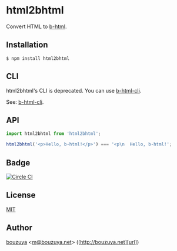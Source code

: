 # html2bhtml

Convert HTML to [b-html](https://github.com/b-html/b-html).

## Installation

```
$ npm install html2bhtml
```

## CLI

html2bhtml's CLI is deprecated. You can use [b-html-cli](https://github.com/b-html/b-html-cli).

See: [b-html-cli](https://github.com/b-html/b-html-cli).

## API

```javascript
import html2bhtml from 'html2bhtml';

html2bhtml('<p>Hello, b-html!</p>') === '<p\n  Hello, b-html!';
```

## Badge

[![Circle CI](https://circleci.com/gh/b-html/html2bhtml.svg?style=svg)](https://circleci.com/gh/b-html/html2bhtml)

## License

[MIT](LICENSE)

## Author

[bouzuya][user] &lt;[m@bouzuya.net][email]&gt; ([http://bouzuya.net][url])

[user]: https://github.com/bouzuya
[email]: mailto:m@bouzuya.net
[url]: http://bouzuya.net
